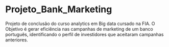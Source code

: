 # Projeto_Bank_Marketing
Projeto de conclusão do curso analytics em Big data cursado na FIA. O Objetivo é gerar eficiência nas campanhas de marketing de um banco português, identificando o perfil de investidores que aceitaram campanhas anteriores.
